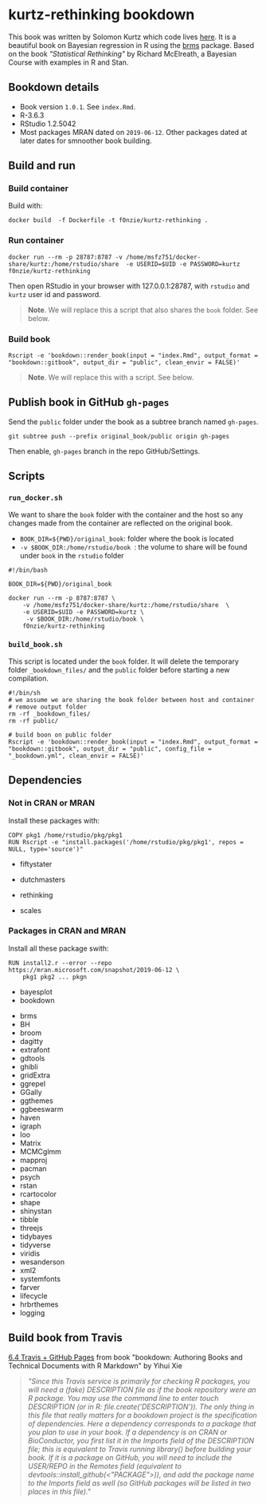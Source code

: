 # kurtz-rethinking bookdown

This book was written by Solomon Kurtz which code lives [here](https://github.com/ASKurz/Statistical_Rethinking_with_brms_ggplot2_and_the_tidyverse). It is a beautiful book on Bayesian regression in R using the [brms](https://statmodeling.stat.columbia.edu/2017/01/10/r-packages-interfacing-stan-brms/) package. Based on the book *"Statistical Rethinking"* by Richard McElreath, a Bayesian Course with examples in R and Stan. 


## Bookdown details
* Book version `1.0.1`. See `index.Rmd`.
* R-3.6.3
* RStudio 1.2.5042
* Most packages MRAN dated on `2019-06-12`. Other packages dated at later dates for smnoother book building.


## Build and run

### Build container

Build with:

```
docker build  -f Dockerfile -t f0nzie/kurtz-rethinking .
```


### Run container

```
docker run --rm -p 28787:8787 -v /home/msfz751/docker-share/kurtz:/home/rstudio/share  -e USERID=$UID -e PASSWORD=kurtz f0nzie/kurtz-rethinking
```

Then open RStudio in your browser with 127.0.0.1:28787, with `rstudio` and `kurtz` user id and password.

> **Note**. We will replace this a script that also shares the `book` folder. See below.


### Build book

```
Rscript -e 'bookdown::render_book(input = "index.Rmd", output_format = "bookdown::gitbook", output_dir = "public", clean_envir = FALSE)'
```

> **Note**. We will replace this with a script. See below.


## Publish book in GitHub `gh-pages`
Send the `public` folder under the book as a subtree branch named `gh-pages`.


```
git subtree push --prefix original_book/public origin gh-pages
```

Then enable, `gh-pages` branch in the repo GitHub/Settings.


## Scripts

### `run_docker.sh`

We want to share the `book` folder with the container and the host so any changes made from the container are reflected on the original book.

*   `BOOK_DIR=${PWD}/original_book`: folder where the book is located
*   `-v $BOOK_DIR:/home/rstudio/book `: the volume to share will be found under `book` in the `rstudio` folder

```
#!/bin/bash

BOOK_DIR=${PWD}/original_book

docker run --rm -p 8787:8787 \
    -v /home/msfz751/docker-share/kurtz:/home/rstudio/share  \
    -e USERID=$UID -e PASSWORD=kurtz \
     -v $BOOK_DIR:/home/rstudio/book \
    f0nzie/kurtz-rethinking
```



### `build_book.sh`

This script is located under the `book` folder. It will delete the temporary folder `_bookdown_files/` and the `public` folder before starting a new compilation.

```
#!/bin/sh
# we assume we are sharing the book folder between host and container
# remove output folder
rm -rf _bookdown_files/
rm -rf public/

# build boon on public folder
Rscript -e 'bookdown::render_book(input = "index.Rmd", output_format = "bookdown::gitbook", output_dir = "public", config_file = "_bookdown.yml", clean_envir = FALSE)'
```




## Dependencies



### Not in CRAN or MRAN

Install these packages with:

```
COPY pkg1 /home/rstudio/pkg/pkg1
RUN Rscript -e "install.packages('/home/rstudio/pkg/pkg1', repos = NULL, type='source')"
```

*   fiftystater

*   dutchmasters

*   rethinking

*   scales

### Packages in CRAN and MRAN

Install all these package swith:

```
RUN install2.r --error --repo https://mran.microsoft.com/snapshot/2019-06-12 \
	pkg1 pkg2 ... pkgn
```



*   bayesplot 
*   bookdown 

-   brms 
-   BH 
-   broom 
-   dagitty 
-   extrafont 
-   gdtools 
-   ghibli 
-   gridExtra 
-   ggrepel 
-   GGally 
-   ggthemes 
-   ggbeeswarm 
-   haven 
-   igraph 
-   loo 
-   Matrix 
-   MCMCglmm 
-   mapproj 
-   pacman 
-   psych 
-   rstan 
-   rcartocolor 
-   shape 
-   shinystan 
-   tibble 
-   threejs 
-   tidybayes 
-   tidyverse 
-   viridis 
-   wesanderson 
-   xml2
-   systemfonts 
-   farver 
-   lifecycle
-   hrbrthemes
-   logging 

## Build book from Travis

[6.4 Travis + GitHub Pages](https://musing-aryabhata-b16338.netlify.app/travis-ghpages.html) from book "bookdown: Authoring Books and Technical Documents with R Markdown" by Yihui Xie

> *"Since this Travis service is primarily for checking R packages, you will need a (fake) DESCRIPTION file as if the book repository were an R package. You may use the command line to enter touch DESCRIPTION (or in R: file.create('DESCRIPTION')). The only thing in this file that really matters for a bookdown project is the specification of dependencies. Here a dependency corresponds to a package that you plan to use in your book. If a dependency is on CRAN or BioConductor, you first list it in the Imports field of the DESCRIPTION file; this is equivalent to Travis running library(<PACKAGE>) before building your book. If it is a package on GitHub, you will need to include the USER/REPO in the Remotes field (equivalent to devtools::install_github(<"PACKAGE">)), and add the package name to the Imports field as well (so GitHub packages will be listed in two places in this file)."*

